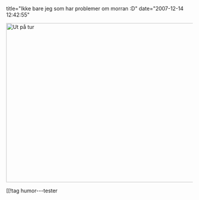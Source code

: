 title="Ikke bare jeg som har problemer om morran :D"
date="2007-12-14 12:42:55"
<div><a title="Ut på tur" href="http://pjatt.net/images/2007/12/14122007.jpg"><img src="http://pjatt.net/images/2007/12/14122007.jpg" alt="Ut på tur" width="576" height="432"  /></a></div>

[[!tag  humor---tester
